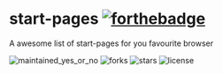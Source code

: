 # start-pages [![forthebadge](https://forthebadge.com/images/badges/built-with-love.svg)](https://forthebadge.com)
A awesome list of start-pages for you favourite browser


![maintained_yes_or_no](https://img.shields.io/badge/maintained-yes-green?style=for-the-badge)
![forks](https://img.shields.io/github/forks/agneay/start-pages?style=for-the-badge)
![stars](https://img.shields.io/github/stars/agneay/start-pages?style=for-the-badge)
![license](https://img.shields.io/github/license/agneay/start-pages?style=for-the-badge)
